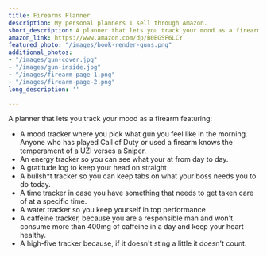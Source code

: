 ```yaml
---
title: Firearms Planner
description: My personal planners I sell through Amazon.
short_description: A planner that lets you track your mood as a firearm!
amazon_link: https://www.amazon.com/dp/B0BGSF6LCY
featured_photo: "/images/book-render-guns.png"
additional_photos:
- "/images/gun-cover.jpg"
- "/images/gun-inside.jpg"
- "/images/firearm-page-1.png"
- "/images/firearm-page-2.png"
long_description: ''

---
```

A planner that lets you track your mood as a firearm featuring:

* A mood tracker where you pick what gun you feel like in the morning. Anyone who has played Call of Duty or used a firearm knows the temperament of a UZI verses a Sniper.
* An energy tracker so you can see what your at from day to day.
* A gratitude log to keep your head on straight
* A bullsh*t tracker so you can keep tabs on what your boss needs you to do today.
* A time tracker in case you have something that needs to get taken care of at a specific time.
* A water tracker so you keep yourself in top performance
* A caffeine tracker, because you are a responsible man and won't consume more than 400mg of caffeine in a day and keep your heart healthy.
* A high-five tracker because, if it doesn't sting a little it doesn't count.